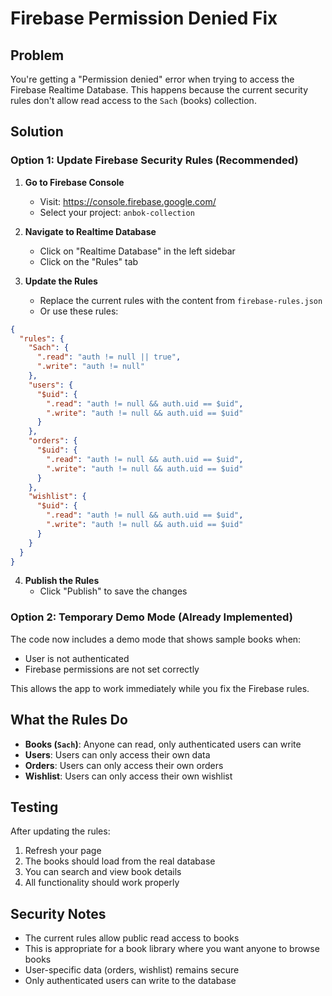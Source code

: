 # Firebase Permission Denied Fix

## Problem
You're getting a "Permission denied" error when trying to access the Firebase Realtime Database. This happens because the current security rules don't allow read access to the `Sach` (books) collection.

## Solution

### Option 1: Update Firebase Security Rules (Recommended)

1. **Go to Firebase Console**
   - Visit: https://console.firebase.google.com/
   - Select your project: `anbok-collection`

2. **Navigate to Realtime Database**
   - Click on "Realtime Database" in the left sidebar
   - Click on the "Rules" tab

3. **Update the Rules**
   - Replace the current rules with the content from `firebase-rules.json`
   - Or use these rules:

```json
{
  "rules": {
    "Sach": {
      ".read": "auth != null || true",
      ".write": "auth != null"
    },
    "users": {
      "$uid": {
        ".read": "auth != null && auth.uid == $uid",
        ".write": "auth != null && auth.uid == $uid"
      }
    },
    "orders": {
      "$uid": {
        ".read": "auth != null && auth.uid == $uid",
        ".write": "auth != null && auth.uid == $uid"
      }
    },
    "wishlist": {
      "$uid": {
        ".read": "auth != null && auth.uid == $uid",
        ".write": "auth != null && auth.uid == $uid"
      }
    }
  }
}
```

4. **Publish the Rules**
   - Click "Publish" to save the changes

### Option 2: Temporary Demo Mode (Already Implemented)

The code now includes a demo mode that shows sample books when:
- User is not authenticated
- Firebase permissions are not set correctly

This allows the app to work immediately while you fix the Firebase rules.

## What the Rules Do

- **Books (`Sach`)**: Anyone can read, only authenticated users can write
- **Users**: Users can only access their own data
- **Orders**: Users can only access their own orders
- **Wishlist**: Users can only access their own wishlist

## Testing

After updating the rules:
1. Refresh your page
2. The books should load from the real database
3. You can search and view book details
4. All functionality should work properly

## Security Notes

- The current rules allow public read access to books
- This is appropriate for a book library where you want anyone to browse books
- User-specific data (orders, wishlist) remains secure
- Only authenticated users can write to the database 